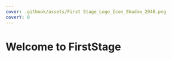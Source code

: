 ```yaml
---
cover: .gitbook/assets/First Stage_Logo_Icon_Shadow_2048.png
coverY: 0
---
```


# Welcome to FirstStage


